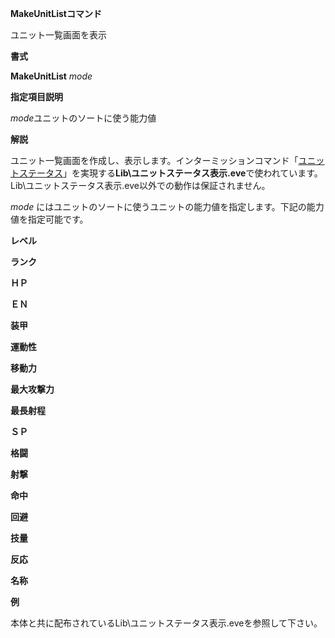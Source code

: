 **MakeUnitListコマンド**

ユニット一覧画面を表示

**書式**

**MakeUnitList** *mode*

**指定項目説明**

*mode*ユニットのソートに使う能力値

**解説**

ユニット一覧画面を作成し、表示します。インターミッションコマンド「[ユニットステータス](ユニットステータス.md)」を実現する**Lib\ユニットステータス表示.eve**で使われています。Lib\ユニットステータス表示.eve以外での動作は保証されません。

*mode* にはユニットのソートに使うユニットの能力値を指定します。下記の能力値を指定可能です。

**レベル**

**ランク**

**ＨＰ**

**ＥＮ**

**装甲**

**運動性**

**移動力**

**最大攻撃力**

**最長射程**

**ＳＰ**

**格闘**

**射撃**

**命中**

**回避**

**技量**

**反応**

**名称**

**例**

本体と共に配布されているLib\ユニットステータス表示.eveを参照して下さい。
